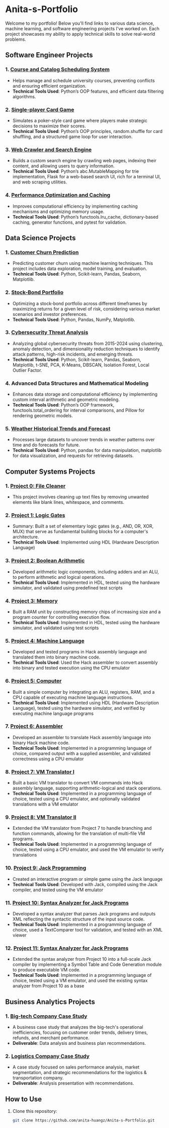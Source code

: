# Anita-s-Portfolio
Welcome to my portfolio! 
Below you'll find links to various data science, machine learning, and software engineering projects I've worked on. 
Each project showcases my ability to apply technical skills to solve real-world problems.

## Software Engineer Projects 
### 1. [Course and Catalog Scheduling System](https://github.com/anita-huangz/Anita-s-Portfolio/tree/4c80e4de7d9151d7ddebcac4926bb1dbdb2a8141/software-engineer-projects/Course%20Catalog%20and%20Scheduling%20System)
- Helps manage and schedule university courses, preventing conflicts and ensuring efficient organization.  
- **Technical Tools Used**: Python’s OOP features, and efficient data filtering algorithms.

### 2. [Single-player Card Game](https://github.com/anita-huangz/Anita-s-Portfolio/tree/8887e5d7fc0621222e80a78feef4c0a75e93b320/software-engineer-projects/card-game-system) 
- Simulates a poker-style card game where players make strategic decisions to maximize their scores.
- **Technical Tools Used**: Python’s OOP principles, random.shuffle for card shuffling, and a structured game loop for user interaction.

### 3. [Web Crawler and Search Engine](https://github.com/anita-huangz/Anita-s-Portfolio/tree/6fa5abf9d5fdc6909b31c394229b0ec9bb392371/software-engineer-projects/web-crawler-and-search-engine) 
- Builds a custom search engine by crawling web pages, indexing their content, and allowing users to query information.
- **Technical Tools Used**: Python’s abc.MutableMapping for trie implementation, Flask for a web-based search UI, rich for a terminal UI, and web scraping utilities.

### 4. [Performance Optimization and Caching](https://github.com/anita-huangz/Anita-s-Portfolio/tree/8c958119b3bb3764271e5238b49f862fdc024a9d/software-engineer-projects/performance-optimization)
- Improves computational efficiency by implementing caching mechanisms and optimizing memory usage.
- **Technical Tools Used**: Python’s functools.lru_cache, dictionary-based caching, generator functions, and pytest for validation.

## Data Science Projects
### 1. [Customer Churn Prediction](https://github.com/anita-huangz/Anita-s-Portfolio/tree/c8056a6a37c216867126b8e32ac26f9a80cab6f4/customer-churn-prediction) 
- Predicting customer churn using machine learning techniques. This project includes data exploration, model training, and evaluation.
- **Technical Tools Used**: Python, Scikit-learn, Pandas, Seaborn, Matplotlib.

### 2. [Stock-Bond Portfolio](https://github.com/anita-huangz/Anita-s-Portfolio/tree/c8056a6a37c216867126b8e32ac26f9a80cab6f4/Stock-Bond%20Portfolio)
- Optimizing a stock-bond portfolio across different timeframes by maximizing returns for a given level of risk, considering various market scenarios and investor preferences.
- **Technical Tools Used**: Python, Pandas, NumPy, Matplotlib.

### 3. [Cybersecurity Threat Analysis](https://github.com/anita-huangz/Anita-s-Portfolio/tree/978498cd0767a9ec24306e8bfb547f150cd35910/global-security-threats)
- Analyzing global cybersecurity threats from 2015-2024 using clustering, anomaly detection, and dimensionality reduction techniques to identify attack patterns, high-risk incidents, and emerging threats.
- **Technical Tools Used**: Python, Scikit-learn, Pandas, Seaborn, Matplotlib, t-SNE, PCA, K-Means, DBSCAN, Isolation Forest, Local Outlier Factor.

### 4. Advanced Data Structures and Mathematical Modeling 
- Enhances data storage and computational efficiency by implementing custom interval arithmetic and geometric modeling.
- **Technical Tools Used**: Python’s OOP framework, functools.total_ordering for interval comparisons, and Pillow for rendering geometric models.

### 5. [Weather Historical Trends and Forecast](https://github.com/anita-huangz/Anita-s-Portfolio/tree/300fa6455724dc7cebc348c8126d99d02e0ed320/data-science-projects/weather-trends-and-forecast)
- Processes large datasets to uncover trends in weather patterns over time and do forecasts for future.
- **Technical Tools Used**: Python, pandas for data manipulation, matplotlib for data visualization, and requests for retrieving datasets.

## Computer Systems Projects
### 1. [Project 0: File Cleaner](computer-systems-notes/HuangAnitaProject0)
- This project involves cleaning up text files by removing unwanted elements like blank lines, whitespace, and comments.

### 2. [Project 1: Logic Gates](computer-systems-notes/HuangAnitaProject1)
- Summary: Built a set of elementary logic gates (e.g., AND, OR, XOR, MUX) that serve as fundamental building blocks for a computer's architecture.
- **Technical Tools Used**: Implemented using HDL (Hardware Description Language)

### 3. [Project 2: Boolean Arithmetic](computer-systems-notes/HuangAnitaProject2)
- Developed arithmetic logic components, including adders and an ALU, to perform arithmetic and logical operations.
- **Technical Tools Used**: Implemented in HDL, tested using the hardware simulator, and validated using predefined test scripts​

### 4. [Project 3: Memory](computer-systems-notes/HuangAnitaProject3)
- Built a RAM unit by constructing memory chips of increasing size and a program counter for controlling execution flow.
- **Technical Tools Used**: Implemented in HDL, tested using the hardware simulator, and validated using test scripts​

### 5. [Project 4: Machine Language](computer-systems-notes/HuangAnitaProject4)
- Developed and tested programs in Hack assembly language and translated them into binary machine code.
- **Technical Tools Used**: Used the Hack assembler to convert assembly into binary and tested execution using the CPU emulator​

### 6. [Project 5: Computer](computer-systems-notes/HuangAnitaProject5)
- Built a simple computer by integrating an ALU, registers, RAM, and a CPU capable of executing machine language instructions.
- **Technical Tools Used**: Implemented using HDL (Hardware Description Language), tested using the hardware simulator, and verified by executing machine language programs

### 7. [Project 6: Assembler](computer-systems-notes/HuangAnitaProject6)
- Developed an assembler to translate Hack assembly language into binary Hack machine code.
- **Technical Tools Used**: Implemented in a programming language of choice, compared output with a supplied assembler, and validated correctness using a CPU emulator

### 8. [Project 7: VM Translator I](computer-systems-notes/HuangAnitaProject7)
- Built a basic VM translator to convert VM commands into Hack assembly language, supporting arithmetic-logical and stack operations.
- **Technical Tools Used**: Implemented in a programming language of choice, tested using a CPU emulator, and optionally validated translations with a VM emulator​

### 9. [Project 8: VM Translator II](computer-systems-notes/HuangAnitaProject8)
- Extended the VM translator from Project 7 to handle branching and function commands, allowing for the translation of multi-file VM programs.
- **Technical Tools Used**: Implemented in a programming language of choice, tested using a CPU emulator, and used the VM emulator to verify translations​

### 10. [Project 9: Jack Programming](computer-systems-notes/HuangAnitaProject9)
- Created an interactive program or simple game using the Jack language 
- **Technical Tools Used**: Developed with Jack, compiled using the Jack compiler, and tested using the VM emulator​

### 11. [Project 10: Syntax Analyzer for Jack Programs](computer-systems-notes/HuangAnitaProject10)
- Developed a syntax analyzer that parses Jack programs and outputs XML reflecting the syntactic structure of the input source code.
- **Technical Tools Used**: Implemented in a programming language of choice, used a TextComparer tool for validation, and tested with an XML viewer

### 12. [Project 11: Syntax Analyzer for Jack Programs](computer-systems-notes/HuangAnitaProject11)
- Extended the syntax analyzer from Project 10 into a full-scale Jack compiler by implementing a Symbol Table and Code Generation module to produce executable VM code.
- **Technical Tools Used**: Implemented in a programming language of choice, tested using a VM emulator, and used the existing syntax analyzer from Project 10 as a base​

## Business Analytics Projects

### 1. [Big-tech Company Case Study](https://github.com/anita-huangz/portfolio/tree/master/doordash-case-study)
- A business case study that analyzes the big-tech's operational inefficiencies, focusing on customer order trends, delivery times, refunds, and merchant performance.
- **Deliverable**: Data analysis and business plan recommendations.

### 2. [Logistics Company Case Study](https://github.com/anita-huangz/portfolio/tree/master/caterpillar-case-study)
- A case study focused on sales performance analysis, market segmentation, and strategic recommendations for the logistics & transportation company.
- **Deliverable**: Analysis presentation with recommendations.

## How to Use
1. Clone this repository:
   ```bash
   git clone https://github.com/anita-huangz/Anita-s-Portfolio.git
   ```
